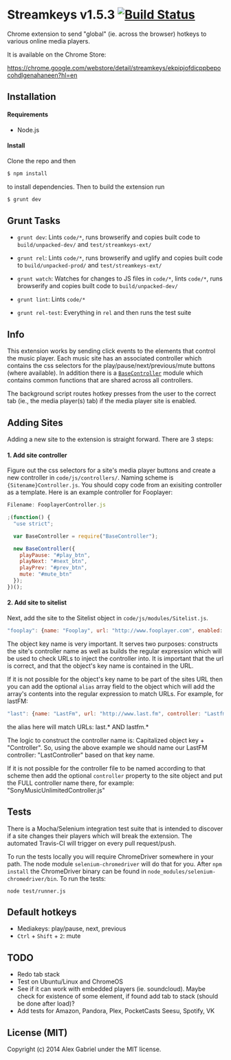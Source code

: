 # Streamkeys v1.5.3 [![Build Status](https://travis-ci.org/berrberr/streamkeys.svg?branch=master)](https://travis-ci.org/berrberr/streamkeys)

Chrome extension to send "global" (ie. across the browser) hotkeys to various online media players.

It is available on the Chrome Store:

https://chrome.google.com/webstore/detail/streamkeys/ekpipjofdicppbepocohdlgenahaneen?hl=en

## Installation

#### Requirements

- Node.js

#### Install

Clone the repo and then

```bash
$ npm install
```

to install dependencies. Then to build the extension run

```bash
$ grunt dev
```

## Grunt Tasks

- `grunt dev`: Lints `code/*`, runs browserify and copies built code to `build/unpacked-dev/` and `test/streamkeys-ext/`

- `grunt rel`: Lints `code/*`, runs browserify and uglify and copies built code to `build/unpacked-prod/` and `test/streamkeys-ext/`

- `grunt watch`: Watches for changes to JS files in `code/*`, lints `code/*`, runs browserify and copies built code to `build/unpacked-dev/`

- `grunt lint`: Lints `code/*`

- `grunt rel-test`: Everything in `rel` and then runs the test suite

## Info

This extension works by sending click events to the elements that control the music player. Each music site has an associated controller which contains the css selectors for the play/pause/next/previous/mute buttons (where available). In addition there is a [`BaseController`][0] module which contains common functions that are shared across all controllers.

The background script routes hotkey presses from the user to the correct tab (ie., the media player(s) tab) if the media player site is enabled.

## Adding Sites

Adding a new site to the extension is straight forward. There are 3 steps:

#### 1. Add site controller

Figure out the css selectors for a site's media player buttons and create a new controller in `code/js/controllers/`. Naming scheme is `{Sitename}Controller.js`. You should copy code from an exisiting controller as a template. Here is an example controller for Fooplayer:

```javascript
Filename: FooplayerController.js

;(function() {
  "use strict";

  var BaseController = require("BaseController");

  new BaseController({
    playPause: "#play_btn",
    playNext: "#next_btn",
    playPrev: "#prev_btn",
    mute: "#mute_btn"
  });
})();
```

#### 2. Add site to sitelist

Next, add the site to the Sitelist object in `code/js/modules/Sitelist.js`.

```javascript
"fooplay": {name: "Fooplay", url: "http://www.fooplayer.com", enabled: true, url_regex: null}
```

The object key name is very important. It serves two purposes: constructs the site's controller name as well as builds the regular expression which will be used to check URLs to inject the controller into. It is important that the url is correct, and that the object's key name is contained in the URL.

If it is not possible for the object's key name to be part of the sites URL then you can add the optional `alias` array field to the object which will add the array's contents into the regular expression to match URLs. For example, for lastFM:

```javascript
"last": {name: "LastFm", url: "http://www.last.fm", controller: "LastfmController.js", enabled: true, url_regex: null, alias: ["lastfm"]}
```
the alias here will match URLs: last.* AND lastfm.*

The logic to construct the controller name is: Capitalized object key + "Controller". So, using the above example we should name our LastFM controller: "LastController" based on that key name.

If it is not possible for the controller file to be named according to that scheme then add the optional `controller` property to the site object and put the FULL controller name there, for example: "SonyMusicUnlimitedController.js"

## Tests

There is a Mocha/Selenium integration test suite that is intended to discover if a site changes their players which will break the extension. The automated Travis-CI will trigger on every pull request/push.

To run the tests locally you will require ChromeDriver somewhere in your path. The node module `selenium-chromedriver` will do that for you. After `npm install` the ChromeDriver binary can be found in `node_modules/selenium-chromedriver/bin`. To run the tests:

```
node test/runner.js
```

## Default hotkeys

- Mediakeys: play/pause, next, previous
- `Ctrl` + `Shift` + `2`: mute

## TODO

- Redo tab stack
- Test on Ubuntu/Linux and ChromeOS
- See if it can work with embedded players (ie. soundcloud). Maybe check for existence of some element, if found add tab to stack (should be done after load)?
- Add tests for Amazon, Pandora, Plex, PocketCasts Seesu, Spotify, VK

## License (MIT)

Copyright (c) 2014 Alex Gabriel under the MIT license.

[0]: https://github.com/berrberr/streamkeys/blob/master/code/js/modules/BaseController.js
